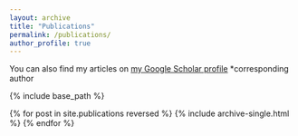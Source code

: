 ```yaml
---
layout: archive
title: "Publications"
permalink: /publications/
author_profile: true
---
```


You can also find my articles on [my Google Scholar profile](https://scholar.google.com/citations?user=0Uy0GnoAAAAJ&hl=en)
\*corresponding author

{% include base_path %}

{% for post in site.publications reversed %}
  {% include archive-single.html %}
{% endfor %}
